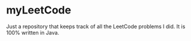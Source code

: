 # myLeetCode
Just a repository that keeps track of all the LeetCode problems I did.
It is 100% written in Java.
